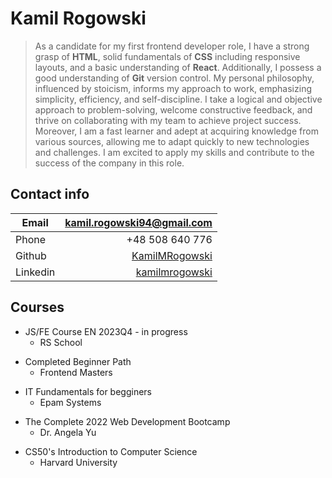 # Kamil Rogowski

> As a candidate for my first frontend developer role, I have a strong grasp of
> **HTML**, solid fundamentals of **CSS** including responsive layouts, and a basic
> understanding of **React**. Additionally, I possess a good understanding of **Git** version
> control. My personal philosophy, influenced by stoicism, informs my approach to work,
> emphasizing simplicity, efficiency, and self-discipline. I take a logical and
> objective approach to problem-solving, welcome constructive feedback, and
> thrive on collaborating with my team to achieve project success. Moreover, I am a fast learner and adept at acquiring knowledge from various sources, allowing me to adapt quickly to new technologies and challenges. I am excited
> to apply my skills and contribute to the success of the company in this role.

## Contact info

| Email    |                     <kamil.rogowski94@gmail.com> |
| -------- | -----------------------------------------------: |
| Phone    |                                  +48 508 640 776 |
| Github   |      [KamilMRogowski](github.com/KamilMRogowski) |
| Linkedin | [kamilmrogowski](linkedin.com/in/kamilmrogowski) |

## Courses

- JS/FE Course EN 2023Q4 - in progress
  - RS School

* Completed Beginner Path
  - Frontend Masters

- IT Fundamentals for begginers
  - Epam Systems

* The Complete 2022 Web Development Bootcamp
  - Dr. Angela Yu

- CS50's Introduction to Computer Science
  - Harvard University
